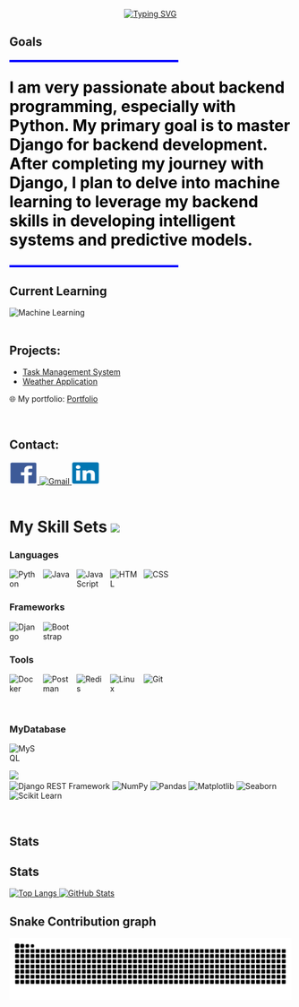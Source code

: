 <p align="center">
  <a href="https://git.io/typing-svg">
    <img src="https://readme-typing-svg.demolab.com?font=JetBrains+Mono&size=40&pause=1&color=FF0000&center=true&width=1000&height=100&lines=Hi+👋,+I'm+Sagar+Thapa;A+Fullstack+Python+developer+from+Nepal!" alt="Typing SVG" />
  </a>
</p>

<!-- Goals Section -->
## **Goals**
<div  style="margin: 20px 0;">
  <hr style="border: 0; height: 4px; background: #0000FF; width: 60%; margin-bottom: 10px;">
  <p style="font-size: 2em; color: #000000; font-weight: bold; text-align: left;">
    I am very passionate about backend programming, especially with Python. My primary goal is to master Django for backend development. After completing my journey with Django, I plan to delve into machine learning to leverage my backend skills in developing intelligent systems and predictive models.
  </p>
  <hr style="border: 0; height: 4px; background: #0000FF; width: 60%; margin-top: 10px;">
</div>



## **Current Learning**
<div align="left">
  <img src="https://img.shields.io/badge/Machine_Learning-%232c3e50?style=flat&logo=ai&logoColor=white" alt="Machine Learning" width="150" height="30"/>
</div>


<br>


## **Projects:**
<ul>
  <li><a href="https://task1management.pythonanywhere.com" target="_blank" rel="noreferrer">Task Management System</a></li>
  <li><a href="http://sagarthapa.pythonanywhere.com" target="_blank" rel="noreferrer">Weather Application</a></li>
</ul>

🌐 My portfolio: <a href="http://jaimethegoat.pythonanywhere.com">Portfolio</a>

<br>

## **Contact:**

<a href="https://www.facebook.com/profile.php?id=100078644620461" target="_blank" rel="noreferrer">
  <img loading="lazy" src="https://raw.githubusercontent.com/devicons/devicon/master/icons/facebook/facebook-original.svg" width="50" height="40" alt="Facebook"/>
</a>
<a href="mailto:kingstonboysagar@gmail.com">
  <img loading="lazy" src="https://upload.wikimedia.org/wikipedia/commons/4/4e/Gmail_Icon.png" width="50" height="40" alt="Gmail"/>
</a>
<a href="https://www.linkedin.com/in/sagar-thapa-a25657305" target="_blank" rel="noreferrer">
  <img loading="lazy" src="https://raw.githubusercontent.com/devicons/devicon/master/icons/linkedin/linkedin-original.svg" width="50" height="40" alt="LinkedIn"/>
</a>
<br>
<br>


<h1> My Skill Sets <a href="#-my-skill-sets--"><img src="https://raw.githubusercontent.com/HighAmbition211/HighAmbition211/auxiliary/others/skill.gif" width="32px"></a></h1>

### Languages
<a href="https://www.python.org/" target="_blank"><img align="left" alt="Python" width="50px" style="padding-right:10px;" src="https://raw.githubusercontent.com/HighAmbition211/HighAmbition211/auxiliary/languages/python.svg" /></a>
<a href="https://www.java.com/" target="_blank"><img align="left" alt="Java" width="50px" style="padding-right:10px;" src="https://raw.githubusercontent.com/HighAmbition211/HighAmbition211/auxiliary/languages/java.svg" /></a>
<a href="https://www.w3schools.com/js/" target="_blank"><img align="left" alt="JavaScript" width="50px" style="padding-right:10px;" src="https://raw.githubusercontent.com/HighAmbition211/HighAmbition211/auxiliary/languages/javascript.svg" /></a>
<a href="https://html.spec.whatwg.org/" target="_blank"><img align="left" alt="HTML" width="50px" style="padding-right:10px;" src="https://skillicons.dev/icons?i=html" /></a>
<a href="https://www.w3.org/Style/CSS/Overview.en.html" target="_blank"><img align="left" alt="CSS" width="50px" style="padding-right:10px;" src="https://skillicons.dev/icons?i=css" /></a>
<br/><br/>

### Frameworks
<a href="https://www.djangoproject.com/" target="_blank"><img align="left" alt="Django" width="50px" style="padding-right:10px;" src="https://raw.githubusercontent.com/HighAmbition211/HighAmbition211/auxiliary/frameworks/django.svg" /></a>
<a href="https://getbootstrap.com/" target="_blank"><img align="left" alt="Bootstrap" width="50px" style="padding-right:10px;" src="https://skillicons.dev/icons?i=bootstrap" /></a>
<br/><br/>

### Tools
<a href="https://www.docker.com/" target="_blank"><img align="left" alt="Docker" width="50px" style="padding-right:10px;" src="https://raw.githubusercontent.com/HighAmbition211/HighAmbition211/auxiliary/tools/docker.svg" /></a>
<a href="https://www.postman.com/" target="_blank"><img align="left" alt="Postman" width="50px" style="padding-right:10px;" src="https://skillicons.dev/icons?i=postman" /></a>
<a href="https://redis.io/" target="_blank"><img align="left" alt="Redis" width="50px" style="padding-right:10px;" src="https://skillicons.dev/icons?i=redis" /></a>
<a href="https://www.linux.org/" target="_blank"><img align="left" alt="Linux" width="50px" style="padding-right:10px;" src="https://skillicons.dev/icons?i=linux" /></a>
<a href="https://github.com/" target="_blank"><img align="left" alt="Git" width="50px" style="padding-right:10px;" src="https://raw.githubusercontent.com/HighAmbition211/HighAmbition211/auxiliary/tools/Github.gif" /></a>
<br/><br/>



<br>

### MyDatabase
<a href="https://www.mysql.com/" target="_blank"><img align="left" alt="MySQL" width="50px" style="padding-right:10px;" src="https://raw.githubusercontent.com/HighAmbition211/HighAmbition211/auxiliary/databases/mysql.svg" /></a>

<br/><br/>

<a href="#-my-skill-sets--"><img src="https://raw.githubusercontent.com/HighAmbition211/HighAmbition211/auxiliary/others/colorful_line.gif"></a>  
<img src="https://img.shields.io/badge/Django_REST_Framework-%232c2c2c?style=flat&logo=django&logoColor=white" alt="Django REST Framework"/>
<img src="https://img.shields.io/badge/NumPy-%234F5D95?style=flat&logo=numpy&logoColor=white" alt="NumPy"/>
<img src="https://img.shields.io/badge/Pandas-%23150A50?style=flat&logo=pandas&logoColor=white" alt="Pandas"/>
<img src="https://img.shields.io/badge/Matplotlib-%23176BA0?style=flat&logo=matplotlib&logoColor=white" alt="Matplotlib"/>
<img src="https://img.shields.io/badge/Seaborn-%2366C2A5?style=flat&logo=seaborn&logoColor=white" alt="Seaborn"/>
<img src="https://img.shields.io/badge/Scikit_Learn-%23F7931E?style=flat&logo=scikit-learn&logoColor=white" alt="Scikit Learn"/>





<br>

## **Stats**
## **Stats**
<p align="left">
  <a href="https://github.com/thisissagarthapa">
    <img src="https://github-readme-stats.vercel.app/api/top-langs/?username=thisissagarthapa&layout=compact&theme=radical" alt="Top Langs" width="450">
  </a>
  <a href="https://github.com/thisissagarthapa">
    <img src="https://github-readme-stats.vercel.app/api?username=thisissagarthapa&show_icons=true&theme=radical" alt="GitHub Stats" width="450">
  </a>
</p>


## **Snake Contribution graph**
<div align="left">
  <picture>
    <source media="(prefers-color-scheme: dark)" srcset="https://raw.githubusercontent.com/thisissagarthapa/thisissagarthapa/output/github-contribution-grid-snake-dark.svg">
    <img alt="github contribution grid snake animation" src="https://raw.githubusercontent.com/thisissagarthapa/thisissagarthapa/output/github-contribution-grid-snake.svg">
  </picture>
</div>
